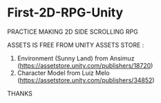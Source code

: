 # First-2D-RPG-Unity
PRACTICE MAKING 2D SIDE SCROLLING RPG

ASSETS IS FREE FROM UNITY ASSETS STORE :
1. Environment (Sunny Land) from Ansimuz (https://assetstore.unity.com/publishers/18720)
2. Character Model from Luiz Melo (https://assetstore.unity.com/publishers/34852)

THANKS

 

